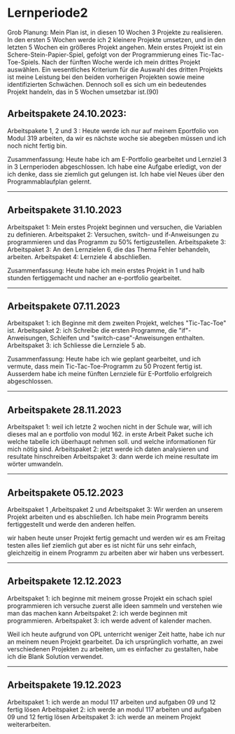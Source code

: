 # Lernperiode2

Grob Planung:
Mein Plan ist, in diesen 10 Wochen 3 Projekte zu realisieren. In den ersten 5 Wochen werde ich 2 kleinere Projekte umsetzen, und in den letzten 5 Wochen ein größeres Projekt angehen. Mein erstes Projekt ist ein Schere-Stein-Papier-Spiel, gefolgt von der Programmierung eines Tic-Tac-Toe-Spiels. Nach der fünften Woche werde ich mein drittes Projekt auswählen. Ein wesentliches Kriterium für die Auswahl des dritten Projekts ist meine Leistung bei den beiden vorherigen Projekten sowie meine identifizierten Schwächen. Dennoch soll es sich um ein bedeutendes Projekt handeln, das in 5 Wochen umsetzbar ist.(90)

## Arbeitspakete 24.10.2023:
Arbeitspakete 1, 2 und 3 : Heute werde ich nur auf meinem Eportfolio von Modul 319 arbeiten, da wir es nächste woche sie abegeben müssen und ich noch nicht fertig bin.

Zusammenfassung: Heute habe ich am E-Portfolio gearbeitet und Lernziel 3 in 3 Lernperioden abgeschlossen. Ich habe eine Aufgabe erledigt, von der ich denke, dass sie ziemlich gut gelungen ist. Ich habe viel Neues über den Programmablaufplan gelernt.

---
## Arbeitspakete 31.10.2023
Arbeitspaket 1: Mein erstes Projekt beginnen und versuchen, die Variablen zu definieren.
Arbeitspaket 2: Versuchen, switch- und if-Anweisungen zu programmieren und das Programm zu 50% fertigzustellen.
Arbeitspakete 3: Arbeitspaket 3: An den Lernzielen 6, die das Thema Fehler behandeln, arbeiten.
Arbeitspaket 4: Lernziele 4 abschließen.

Zusammenfassung: Heute habe ich mein erstes Projekt in 1 und halb stunden fertiggemacht und nacher an e-portfolio gearbeitet.

---
## Arbeitspakete 07.11.2023
Arbeitspaket 1: ich Beginne mit dem zweiten Projekt, welches "Tic-Tac-Toe" ist.
Arbeitspaket 2: ich Schreibe die ersten Programme, die "if"-Anweisungen, Schleifen und "switch-case"-Anweisungen enthalten.
Arbeitspaket 3: ich Schliesse  die Lernziele 5 ab.

Zusammenfassung: Heute habe ich wie geplant gearbeitet, und ich vermute, dass mein Tic-Tac-Toe-Programm zu 50 Prozent fertig ist. Ausserdem habe ich meine fünften Lernziele für E-Portfolio erfolgreich 
abgeschlossen.



---
## Arbeitspakete 28.11.2023
Arbeitspaket 1: weil ich letzte 2 wochen nicht in der Schule war, will ich dieses mal an e portfolio von modul 162. in erste Arbeit Paket suche ich welche tabelle ich überhaupt nehmen soll. und welche informationen für mich nötig sind.
Arbeitspaket 2: jetzt werde ich daten analysieren und resultate hinschreiben 
Arbeitspaket 3: dann werde ich meine resultate im wörter umwandeln.

---
## Arbeitspakete 05.12.2023
Arbeitspaket 1 ,Arbeitspaket 2 und Arbeitspaket 3: Wir werden an unserem Projekt arbeiten und es abschließen. Ich habe mein Programm bereits fertiggestellt und werde den anderen helfen.

wir haben heute unser Projekt fertig gemacht und werden wir es am Freitag testen alles lief ziemlich gut aber es ist nicht für uns sehr einfach, gleichzeitig in einem Programm zu arbeiten aber wir haben uns verbessert.

---
## Arbeitspakete 12.12.2023
Arbeitspaket 1: ich beginne mit meinem grosse Projekt ein schach spiel programmieren ich versuche zuerst alle ideen sammeln und verstehen wie man das machen kann
Arbeitspaket 2: ich werde beginnen mit programmieren.
Arbeitspaket 3: ich werde advent of kalender machen.

Weil ich heute aufgrund von OPL unterricht weniger Zeit hatte, habe ich nur an meinem neuen Projekt gearbeitet. Da ich ursprünglich vorhatte, an zwei verschiedenen Projekten zu arbeiten, um es einfacher zu gestalten, habe ich die Blank Solution verwendet.

---

## Arbeitspakete 19.12.2023
Arbeitspaket 1: ich werde an modul 117 arbeiten und aufgaben 09 und 12 fertig lösen
Arbeitspaket 2: ich werde an modul 117 arbeiten und aufgaben 09 und 12 fertig lösen
Arbeitspaket 3: ich werde an meinem Projekt weiterarbeiten.

